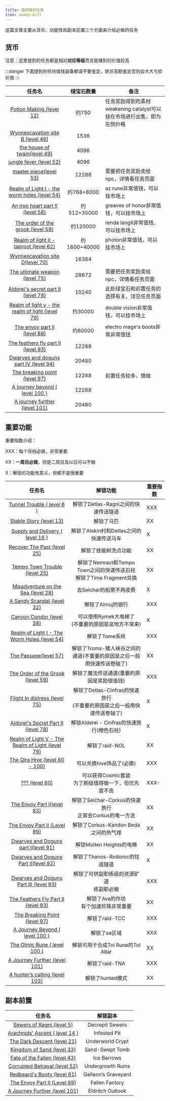 ```yaml
---
title: 值得做的任务
icon: money-bill
---
```


这篇文章主要从货币、功能性和副本前置三个方面来介绍必做的任务

## 货币

注意：这里提到的任务都是相对**对应等级**而言能赚到的价值较高

:::danger
下面提到的任何值钱装备都请不要鉴定，除非高额鉴定否则会大大亏损价值
:::

| 任务名 | 绿宝石数量 | 备注 |
| :-----: | :----------: | --- |
| [Potion Making (level 12)](/quests/lvl11-20/level%2012%20-%20potion%20making.html) | 约750 | 任务奖励得到的素材weakening catalyst可以挂在市场进行出售，即为左侧价格 |
| [Wynnexcavation site B (level 46)](/quests/lvl41-50/level%2046%20-%20wynnexcavation%20site%20b.html) | 1536 | |
| [the house of twain(level 49)](/quests/lvl41-50/level%2049%20-%20the%20house%20of%20twain.html) | 4096 | |
| [jungle fever (level 52)](/quests/lvl51-60/level%2052%20-%20jungle%20fever.html) | 4096 | |
| [master piece(level 53)](/quests/lvl51-60/level%2053%20-%20master%20piece.html) | 12288 | 需要把任务奖励卖给npc，详情看任务页面 |
| [Realm of Light I - the worm holes (level 54)](/quests/lvl51-60/level%2054%20-%20realm%20of%20light%20i%20-%20the%20worm%20holes.html) | 约768+8000 | az rune非常值钱，可以挂市场上 |
| [An iron heart part II (level 58)](/quests/lvl51-60/level%2058%20-%20an%20iron%20heart%20part%20ii.html) | 约512+30000 | greaves of honor非常值钱，可以挂市场上 |
| [The order of the grook (level 59)](/quests/lvl51-60/level%2059%20-%20the%20order%20of%20the%20grook.html) | 约120000 | renda langit非常值钱，可以挂市场上 |
| [Realm of light II - taproot (level 62)](/quests/lvl61-70/level%2062%20-%20realm%20of%20light%20ii%20-%20taproot.html) | 约1600+40000 | photon非常值钱，可以挂市场上 |
| [Wynnexcavation site D(level 70)](/quests/lvl61-70/level%2070%20-%20wynnexcavation%20site%20d.html) | 16384 | |
| [The ultimate weapon (level 75)](/quests/lvl71-80/level%2075%20-%20the%20ultimate%20weapon.html) | 28672 | 需要把任务奖励卖给npc，详情看任务页面 |
| [Aldorei's secret part II (level 78)](/quests/lvl71-80/level%2078%20-%20aldorei's%20secret%20part%20ii.html) | 10240 | 此处绿宝石和前置任务的选择有关，详见任务页面 |
| [Realm of light v - the realm of light (level 79)](/quests/lvl71-80/level%2079%20-%20realm%20of%20light%20v%20-%20the%20realm%20of%20light.html) | 约30000 | double vision非常值钱，可以挂市场上 | 
| [The envoy part II (level 89)](/quests/lvl81-90/level%2089%20-%20the%20envoy%20part%20ii.html) | 约60000 | electro mage's boots非常非常值钱 |
| [The feathers fly part II (level 93)](/quests/lvl91-100/level%2093%20-%20the%20feathers%20fly%20part%20ii.html) | 12288 | |
| [Dwarves and doguns part IV (level 94)](/quests/lvl91-100/level%2094%20-%20dwarves%20and%20doguns%20part%20iv.html) | 20480 | |
| [The breaking point (level 97)](/quests/lvl91-100/level%2097%20-%20the%20breaking%20point.html) | 12288 | 前置任务较多，慎做 |
| [A journey beyond ( level 100 )](/quests/lvl91-100/level%20100%20-%20a%20journey%20beyond.html) | 12288 | |
| [A journey further (level 101)](/quests/lvl101-110/level%20101%20-%20a%20journey%20further.html) | 20480 | |

## 重要功能

重要指数介绍：

XXX：每个存档必做，非常重要

XX：**一周目必做**，但是二周目及以后可以不做

X：解锁的功能有意义，但都不是很重要

| 任务名 | 解锁功能 | 重要指数 |
| :---: | :---: | --- |
| [Tunnel Trouble ( level 6 )](/quests/lvl1-10/level%206%20-%20tunnel%20trouble.html) | 解锁了Detlas-Ragni之间的快速传送隧道 | XXX |
| [Stable Story (level 13)](/quests/lvl11-20/level%2013%20-%20stable%20story.html) | 解锁了马匹 | XX |
| [Supply and Delivery ( level 16 )](/quests/lvl11-20/level%2016%20-%20supply%20and%20delivery.html) | 解锁了Alekin村和Detlas之间的快速传送马车 | X |
| [Recover The Past (level 25)](/quests/lvl21-30/level%2025%20-%20recover%20the%20past.html) | 解锁了技能树洗点功能 | XX |
| [Tempo Town Trouble (level 25)](/quests/lvl21-30/level%2025%20-%20tempo%20town%20trouble.html) | 解锁了Nemract和Tempo Town之间的快速传送石柱<br>解锁了Time Fragment兑换 | XX |
| [Misadventure on the Sea (level 28)](/quests/lvl21-30/level%2028%20-%20misadventure%20on%20the%20sea.html) | 去Selchar的船票不再收费 | X |
| [A Sandy Scandal (level 32)](/quests/lvl31-40/level%2032%20-%20a%20sandy%20scandal.html) | 解锁了Almuj的银行 | XXX |
| [Canyon Condor (level 38)](/quests/lvl31-40/level%2038%20-%20canyon%20condor.html) | 可以使用Rymek大电梯了<br>(不重要的原因是这地方不常来) | X |
| [Realm of Light I - The Worm Holes (level 54)](/quests/lvl51-60/level%2054%20-%20realm%20of%20light%20i%20-%20the%20worm%20holes.html) | 解锁了Tome系统 | XXX |
| [The Passage(level 57)](/quests/lvl51-60/level%2057%20-%20the%20passage.html) | 解锁了Troms-猪人峡谷之间的通道(不重要的原因是之后一般用快速传送卷轴了) | XX |
| [The Order of the Grook (level 59)](/quests/lvl51-60/level%2059%20-%20the%20order%20of%20the%20grook.html) | 解锁了魔法传送通道(重要的原因是奖励很值钱) | XXX |
| [Flight In distress (level 75)](/quests/lvl71-80/level%2075%20-%20flight%20in%20distress.html) | 解锁了Detlas-Cinfras的快速旅行<br>(不重要的原因是之后一般用快速传送卷轴了) | X |
| [Aldorei's Secret Part II (level 78)](/quests/lvl71-80/level%2078%20-%20aldorei's%20secret%20part%20ii.html) | 解锁Alderei - Cinfras的快速旅行(橙色石柱) | X |
| [Realm of Light V - The Realm of Light (level 79)](/quests/lvl71-80/level%2079%20-%20realm%20of%20light%20v%20-%20the%20realm%20of%20light.html) | 解锁了raid-NOL | XX |
| [The Qira Hive (level 80 - 100)](/quests/lvl71-80/level%2080%20-%20the%20qira%20hive.html) | 可以兑换hive饰品了(必换) | XXX |
| [??? (level 80)](/quests/lvl71-80/level%2080%20-%20z？？？.html) | 可以获得Cosmic套装<br>为了刷级值得做一下，但优先度不高 | XXX- |
| [The Envoy Part I(level 83)](/quests/lvl81-90/level%2083%20-%20the%20envoy%20part%20i.html)| 解锁了Selchar-Corkus的快速旅行<br>正常去Corkus的唯一方法 | XX |
| [The Envoy Part II (Level 89)](/quests/lvl81-90/level%2089%20-%20the%20envoy%20part%20ii.html) | 解锁了Corkus-Kandon Beda之间的热气球 | XX |
| [Dwarves and Doguns part I(level 91)](/quests/lvl91-100/level%2091%20-%20dwarves%20and%20doguns%20part%20i.html) | 解锁Molten Heights的电梯 | XX |
| [Dwarves and Doguns Part II(level 92)](/quests/lvl91-100/level%2092%20-%20dwarves%20and%20doguns%20part%20ii.html) | 解锁了Thanos-Rodoroc的往返隧道 | X |
| [Dwarves and Doguns Part III (level 93)](/quests/lvl91-100/level%2093%20-%20dwarves%20and%20doguns%20part%20iii.html) | 解锁了可供副职练级的资源矿道<br>练副职必做 | XXX |
| [The Feathers Fly Part II (level 93)](/quests/lvl91-100/level%2093%20-%20the%20feathers%20fly%20part%20ii.html) | 解锁了Ava的作坊<br>有个加速珍珠非常重要 | XX |
| [The Breaking Point (level 97)](/quests/lvl91-100/level%2097%20-%20the%20breaking%20point.html) | 解锁了raid-TCC | XXX |
| [A Journey Beyond ( level 100 )](/quests/lvl91-100/level%20100%20-%20a%20journey%20beyond.html) | 解锁了se区域 | XXX |
| [The Olmic Rune ( level 100 )](/quests/lvl91-100/level%20100%20-%20the%20olmic%20rune.html) | 解锁可用于合成Tol Rune的Tol Altar | XX |
| [A Journey Further (level 101)](/quests/lvl101-110/level%20101%20-%20a%20journey%20further.html) | 解锁了raid-TNA | XXX |
| [A hunter’s calling (level 103)](/quests/lvl101-110/level%20103%20-%20a%20hunter’s%20calling.html) | 解锁了hunted模式 | XX |



## 副本前置

| 任务名 | 解锁副本 |
| :---: | :---: |
| [Sewers of Ragni (level 5)](/quests/lvl1-10/level%205%20-%20sewers%20of%20ragni.html) | Decrepit Sewers |
| [Arachnids' Ascent ( level 14 )](/quests/lvl11-20/level%2014%20-%20arachnids'%20ascent.html) | Infested Pit |
| [The Dark Descent (level 21)](/quests/lvl21-30/level%2021%20-%20the%20dark%20descent.html) | Underworld Crypt |
| [Kingdom of Sand (level 33)](/quests/lvl31-40/level%2033%20-%20kingdom%20of%20sand.html) | Sand-Swept Tomb |
| [Fate of the Fallen (level 43)](/quests/lvl41-50/level%2043%20-%20fate%20of%20the%20fallen.html) | Ice Barrows |
| [Corrupted Betrayal (level 52)](/quests/lvl51-60/level%2052%20-%20corrupted%20betrayal.html) | Undergrowth Ruins |
| [Redbeard's Booty (level 61)](/quests/lvl61-70/level%2061%20-%20redbeard's%20booty.html) | Galleon’s Graveyard |
| [The Envoy Part II (Level 89)](/quests/lvl81-90/level%2089%20-%20the%20envoy%20part%20ii.html) | Fallen Factory | 
| [A Journey Further (level 101)](/quests/lvl101-110/level%20101%20-%20a%20journey%20further.html) | Eldritch Outlook |





